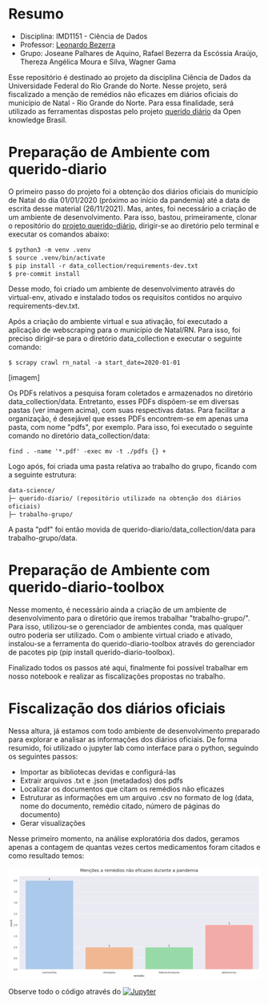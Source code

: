# Resumo
- Disciplina: IMD1151 - Ciência de Dados
- Professor: [Leonardo Bezerra](https://github.com/leobezerra?tab=repositories)
- Grupo: Joseane Palhares de Aquino, Rafael Bezerra da Escóssia Araújo, Thereza Angélica Moura e Silva, Wagner Gama

Esse repositório é destinado ao projeto da disciplina Ciência de Dados da Universidade Federal do Rio Grande do Norte. Nesse projeto, será fiscalizado a menção de remédios não eficazes em diários oficiais do município de Natal - Rio Grande do Norte. Para essa finalidade, será utilizado as ferramentas dispostas pelo projeto [querido diário](https://github.com/okfn-brasil/querido-diario) da Open knowledge Brasil.

# Preparação de Ambiente com querido-diario

O primeiro passo do projeto foi a obtenção dos diários oficiais do município de Natal do dia 01/01/2020 (próximo ao início da pandemia) até a data de escrita desse material (26/11/2021). Mas, antes, foi necessário a criação de um ambiente de desenvolvimento. Para isso, bastou, primeiramente, clonar o repositório do [projeto querido-diário](https://github.com/okfn-brasil/querido-diario), dirigir-se ao diretório pelo terminal e executar os comandos abaixo:

```
$ python3 -m venv .venv
$ source .venv/bin/activate
$ pip install -r data_collection/requirements-dev.txt
$ pre-commit install
```

Desse modo, foi criado um ambiente de desenvolvimento através do virtual-env, ativado e instalado todos os requisitos contidos no arquivo requirements-dev.txt.

Após a criação do ambiente virtual e sua ativação, foi executado a aplicação de webscraping para o município de Natal/RN. Para isso, foi preciso dirigir-se para o diretório data_collection e executar o seguinte comando:

```
$ scrapy crawl rn_natal -a start_date=2020-01-01
```
[imagem]

Os PDFs relativos a pesquisa foram coletados e armazenados no diretório data_collection/data. Entretanto, esses PDFs dispõem-se em diversas pastas (ver imagem acima), com suas respectivas datas. Para facilitar a organização, é desejável que esses PDFs encontrem-se em apenas uma pasta, com nome "pdfs", por exemplo. Para isso, foi executado o seguinte comando no diretório data_collection/data:

```
find . -name '*.pdf' -exec mv -t ./pdfs {} +
```

Logo após, foi criada uma pasta relativa ao trabalho do grupo, ficando com a seguinte estrutura:

```
data-science/
├─ querido-diario/ (repositório utilizado na obtenção dos diários oficiais)
├─ trabalho-grupo/
```

A pasta "pdf" foi então movida de querido-diario/data_collection/data para trabalho-grupo/data.

# Preparação de Ambiente com querido-diario-toolbox

Nesse momento, é necessário ainda a criação de um ambiente de desenvolvimento para o diretório que iremos trabalhar "trabalho-grupo/". Para isso, utilizou-se o gerenciador de ambientes conda, mas qualquer outro poderia ser utilizado. Com o ambiente virtual criado e ativado, instalou-se a ferramenta do querido-diario-toolbox através do gerenciador de pacotes pip (pip install querido-diario-toolbox). 

Finalizado todos os passos até aqui, finalmente foi possível trabalhar em nosso notebook e realizar as fiscalizações propostas no trabalho.

# Fiscalização dos diários oficiais

Nessa altura, já estamos com todo ambiente de desenvolvimento preparado para explorar e analisar as informações dos diários oficiais. De forma resumido, foi utilizado o jupyter lab como interface para o python, seguindo os seguintes passos:

- Importar as bibliotecas devidas e configurá-las
- Extrair arquivos .txt e .json (metadados) dos pdfs
- Localizar os documentos que citam os remédios não eficazes
- Estruturar as informações em um arquivo .csv no formato de log (data, nome do documento, remédio citado, número de páginas do documento)
- Gerar visualizações

Nesse primeiro momento, na análise exploratória dos dados, geramos apenas a contagem de quantas vezes certos medicamentos foram citados e como resultado temos:

![alt text](https://github.com/bezerraescossia/imd-data-science/blob/main/imagem.jpg?raw=true)

Observe todo o código através do [![Jupyter](https://img.shields.io/badge/-Notebook-191A1B?style=flat-square&logo=jupyter)](https://github.com/bezerraescossia/imd-data-science/blob/main/report.ipynb)
